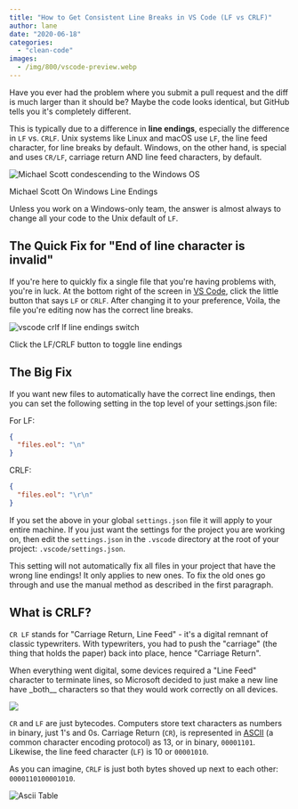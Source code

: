 ```yaml
---
title: "How to Get Consistent Line Breaks in VS Code (LF vs CRLF)"
author: lane
date: "2020-06-18"
categories:
  - "clean-code"
images:
  - /img/800/vscode-preview.webp
---
```


Have you ever had the problem where you submit a pull request and the diff is much larger than it should be? Maybe the code looks identical, but GitHub tells you it's completely different.

This is typically due to a difference in **line endings**, especially the difference in `LF` vs. `CRLF`. Unix systems like Linux and macOS use `LF`, the line feed character, for line breaks by default. Windows, on the other hand, is special and uses `CR/LF`, carriage return AND line feed characters, by default.

![Michael Scott condescending to the Windows OS](/img/800/12bb747ebc3c94d638257f18ab25d307-300x244.jpg)

Michael Scott On Windows Line Endings

Unless you work on a Windows-only team, the answer is almost always to change all your code to the Unix default of `LF`.

## The Quick Fix for "End of line character is invalid"

If you're here to quickly fix a single file that you're having problems with, you're in luck. At the bottom right of the screen in [VS Code](https://code.visualstudio.com/), click the little button that says `LF` or `CRLF`. After changing it to your preference, Voila, the file you're editing now has the correct line breaks.

![vscode crlf lf line endings switch](/img/800/vscode-crlf-lf-line-endings-switch.jpg)

Click the LF/CRLF button to toggle line endings

## The Big Fix

If you want new files to automatically have the correct line endings, then you can set the following setting in the top level of your settings.json file:

For LF:

```json
{
  "files.eol": "\n"
}
```

CRLF:

```json
{
  "files.eol": "\r\n"
}
```

If you set the above in your global `settings.json` file it will apply to your entire machine. If you just want the settings for the project you are working on, then edit the `settings.json` in the `.vscode` directory at the root of your project: `.vscode/settings.json`.

This setting will not automatically fix all files in your project that have the wrong line endings! It only applies to new ones. To fix the old ones go through and use the manual method as described in the first paragraph.

## What is CRLF?

`CR LF` stands for "Carriage Return, Line Feed" - it's a digital remnant of classic typewriters. With typewriters, you had to push the "carriage" (the thing that holds the paper) back into place, hence "Carriage Return".

When everything went digital, some devices required a "Line Feed" character to terminate lines, so Microsoft decided to just make a new line have \_both\_\_ characters so that they would work correctly on all devices.

![](/img/800/typewriter-form-unsplash-with-carriage-300x200.jpeg)

`CR` and `LF` are just bytecodes. Computers store text characters as numbers in binary, just 1's and 0s. Carriage Return (`CR`), is represented in [ASCII](https://en.wikipedia.org/wiki/ASCII) (a common character encoding protocol) as 13, or in binary, `00001101`. Likewise, the line feed character (`LF`) is 10 or `00001010`.

As you can imagine, `CRLF` is just both bytes shoved up next to each other: `0000110100001010`.

![Ascii Table](/img/800/asciifull.gif)
